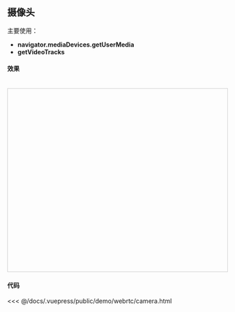 ## 摄像头

主要使用：
- **navigator.mediaDevices.getUserMedia**
- **getVideoTracks**

#### 效果
<br>
<iframe style="width: 100%; height: 420px; border: 1px solid #ccc;" allowfullscreen="true" :src="$withBase('/demo/webrtc/camera.html')"></iframe>

#### 代码
<<< @/docs/.vuepress/public/demo/webrtc/camera.html
